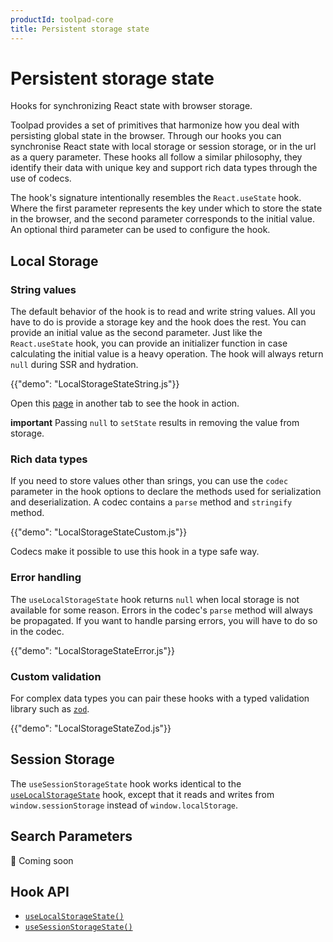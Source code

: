 ```yaml
---
productId: toolpad-core
title: Persistent storage state
---
```


# Persistent storage state

<p class="description">Hooks for synchronizing React state with browser storage.</p>

Toolpad provides a set of primitives that harmonize how you deal with persisting global state in the browser. Through our hooks you can synchronise React state with local storage or session storage, or in the url as a query parameter. These hooks all follow a similar philosophy, they identify their data with unique key and support rich data types through the use of codecs.

The hook's signature intentionally resembles the `React.useState` hook. Where the first parameter represents the key under which to store the state in the browser, and the second parameter corresponds to the initial value. An optional third parameter can be used to configure the hook.

## Local Storage

### String values

The default behavior of the hook is to read and write string values. All you have to do is provide a storage key and the hook does the rest. You can provide an initial value as the second parameter. Just like the `React.useState` hook, you can provide an initializer function in case calculating the initial value is a heavy operation. The hook will always return `null` during SSR and hydration.

{{"demo": "LocalStorageStateString.js"}}

Open this <a target="_blank" href="#string-values">page</a> in another tab to see the hook in action.

**important** Passing `null` to `setState` results in removing the value from storage.

### Rich data types

If you need to store values other than srings, you can use the `codec` parameter in the hook options to declare the methods used for serialization and deserialization. A codec contains a `parse` method and `stringify` method.

{{"demo": "LocalStorageStateCustom.js"}}

Codecs make it possible to use this hook in a type safe way.

### Error handling

The `useLocalStorageState` hook returns `null` when local storage is not available for some reason. Errors in the codec's `parse` method will always be propagated. If you want to handle parsing errors, you will have to do so in the codec.

{{"demo": "LocalStorageStateError.js"}}

### Custom validation

For complex data types you can pair these hooks with a typed validation library such as [`zod`](https://www.npmjs.com/package/zod).

{{"demo": "LocalStorageStateZod.js"}}

## Session Storage

The `useSessionStorageState` hook works identical to the [`useLocalStorageState`](#local-storage) hook, except that it reads and writes from `window.sessionStorage` instead of `window.localStorage`.

## Search Parameters

🚧 Coming soon

## Hook API

- [`useLocalStorageState()`](/toolpad/core/react-persistent-state/use-local-storage-state-api/)
- [`useSessionStorageState()`](/toolpad/core/react-persistent-state/use-session-storage-state-api/)

